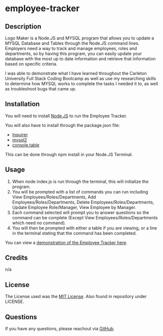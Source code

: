 # employee-tracker

## Description

Logo Maker is a Node.JS and MYSQL program that allows you to update a MYSQL Database and Tables through the Node.JS command lines. Employers need a way to track and manage employees, roles and departments, so by having this program, you can easily update your database with the most up to date information and retrieve that information based on specific criteria. 

I was able to demonstrate what I have learned throughout the Carleton University Full Stack Coding Bootcamp as well as use my researching skills to determine how MYSQL works to complete the tasks I needed it to, as well as troubleshoot bugs that came up.

## Installation

You will need to install [Node.JS](https://nodejs.org/en/download) to run the Employee Tracker. 

You will also have to install through the package.json file: 

- [Inquirer](https://www.npmjs.com/package/inquirer/v/8.2.4)
- [mysql2](https://www.npmjs.com/package/mysql2)
- [console.table](https://www.npmjs.com/package/console.table)

This can be done through npm install in your Node.JS Terminal.

## Usage

1. When node index.js is run through the terminal, this will initialize the program.
2. You will be prompted with a list of commands you can run including View Employees/Roles/Departments, Add Employees/Roles/Departments, Delete Employees/Roles/Departments, Update Employee Role/Manager, View Employee by Manager. 
3. Each command selected will prompt you to answer questions so the command can be complete (Except View Employees/Roles/Departments which need no command). 
4. You will then be prompted with either a table if you are viewing, or a line in the terminal stating that the command has been completed. 

You can view a [demonstration of the Employee Tracker here](https://drive.google.com/file/d/12EozrxeflcmJJhLaulbROzk_pW9lgZQp/view).

## Credits

n/a

## License

The License used was the [MIT License](https://choosealicense.com/licenses/mit/). Also found in repository under LICENSE.

## Questions

If you have any questions, please reachout via [GitHub](https://github.com/mdeluca13/).
